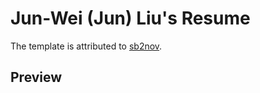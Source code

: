 # Jun-Wei (Jun) Liu's Resume

The template is attributed to [sb2nov](https://github.com/sb2nov/resume).

## Preview
